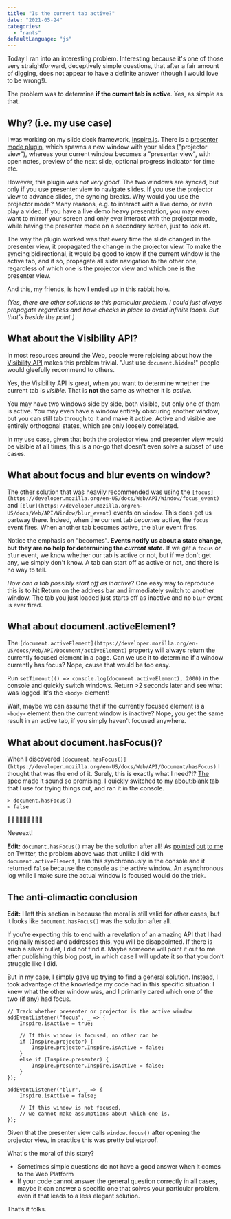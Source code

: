 ```yaml
---
title: "Is the current tab active?"
date: "2021-05-24"
categories:
  - "rants"
defaultLanguage: "js"
---
```


Today I ran into an interesting problem. Interesting because it's one of those very straightforward, deceptively simple questions, that after a fair amount of digging, does not appear to have a definite answer (though I would love to be wrong!).

The problem was to determine **if the current tab is active**. Yes, as simple as that.

## Why? (i.e. my use case)

I was working on my slide deck framework, [Inspire.js](https://github.com/leaverou/inspire.js). There is a [presenter mode plugin](https://github.com/LeaVerou/inspire.js/tree/master/plugins/presenter), which spawns a new window with your slides ("projector view"), whereas your current window becomes a "presenter view", with open notes, preview of the next slide, optional progress indicator for time etc.

However, this plugin was _not very good_. The two windows are synced, but only if you use presenter view to navigate slides. If you use the projector view to advance slides, the syncing breaks. Why would you use the projector mode? Many reasons, e.g. to interact with a live demo, or even play a video. If you have a live demo heavy presentation, you may even want to mirror your screen and only ever interact with the projector mode, while having the presenter mode on a secondary screen, just to look at.

The way the plugin worked was that every time the slide changed in the presenter view, it propagated the change in the projector view. To make the syncing bidirectional, it would be good to know if the current window is the active tab, and if so, propagate all slide navigation to the other one, regardless of which one is the projector view and which one is the presenter view.

And this, my friends, is how I ended up in this rabbit hole.

_(Yes, there are other solutions to this particular problem. I could just always propagate regardless and have checks in place to avoid infinite loops. But that's beside the point.)_
<!-- more -->
## What about the Visibility API?

In most resources around the Web, people were rejoicing about how the [Visibility API](https://developer.mozilla.org/en-US/docs/Web/API/Page_Visibility_API) makes this problem trivial. "Just use `document.hidden`!" people would gleefully recommend to others.

Yes, the Visibility API is great, when you want to determine whether the current tab is _visible_. That is **not** the same as whether it is _active_.

You may have two windows side by side, both visible, but only one of them is active. You may even have a window entirely obscuring another window, but you can still tab through to it and make it active. Active and visible are entirely orthogonal states, which are only loosely correlated.

In my use case, given that both the projector view and presenter view would be visible at all times, this is a no-go that doesn't even solve a subset of use cases.

## What about focus and blur events on window?

The other solution that was heavily recommended was using the `[focus](https://developer.mozilla.org/en-US/docs/Web/API/Window/focus_event)` and `[blur](https://developer.mozilla.org/en-US/docs/Web/API/Window/blur_event)` events on `window`. This does get us partway there. Indeed, when the current tab _becomes_ active, the `focus` event fires. When another tab becomes active, the `blur` event fires.

Notice the emphasis on "becomes". **Events notify us about a state change, but they are no help for determining the _current state_.** If we get a `focus` or `blur` event, we know whether our tab is active or not, but if we don't get any, we simply don't know. A tab can start off as active or not, and there is no way to tell.

_How can a tab possibly start off as inactive_? One easy way to reproduce this is to hit Return on the address bar and immediately switch to another window. The tab you just loaded just starts off as inactive and no `blur` event is ever fired.

## What about document.activeElement?

The `[document.activeElement](https://developer.mozilla.org/en-US/docs/Web/API/Document/activeElement)` property will always return the currently focused element in a page. Can we use it to determine if a window currently has focus? Nope, cause that would be too easy.

Run `setTimeout(() => console.log(document.activeElement), 2000)` in the console and quickly switch windows. Return >2 seconds later and see what was logged. It's the `<body>` element!

Wait, maybe we can assume that if the currently focused element is a `<body>` element then the current window is inactive? Nope, you get the same result in an active tab, if you simply haven't focused anywhere.

## What about document.hasFocus()?

When I discovered `[document.hasFocus()](https://developer.mozilla.org/en-US/docs/Web/API/Document/hasFocus)` I thought that was the end of it. Surely, this is exactly what I need?!? [The spec](https://html.spec.whatwg.org/multipage/interaction.html#dom-document-hasfocus) made it sound so promising. I quickly switched to my [about:blank](about:blank) tab that I use for trying things out, and ran it in the console.

```
> document.hasFocus()
< false
```

🤦🏽‍♀️🤦🏽‍♀️🤦🏽‍♀️

Neeeext!

**Edit:** `document.hasFocus()` may be the solution after all! As [pointed](https://twitter.com/_AlK/status/1396800328088133633) [out](https://twitter.com/outofroutine/status/1396800341648318472) [to me](https://twitter.com/jaffathecake/status/1396802975151054849) on Twitter, the problem above was that unlike I did with `document.activeElement`, I ran this synchronously in the console and it returned `false` because the console as the active window. An asynchronous log while I make sure the actual window is focused would do the trick.

## The anti-climactic conclusion

**Edit:** I left this section in because the moral is still valid for other cases, but it looks like `document.hasFocus()` was the solution after all.

If you're expecting this to end with a revelation of an amazing API that I had originally missed and addresses this, you will be disappointed. If there is such a silver bullet, I did not find it. Maybe someone will point it out to me after publishing this blog post, in which case I will update it so that you don’t struggle like I did.

But in my case, I simply gave up trying to find a general solution. Instead, I took advantage of the knowledge my code had in this specific situation: I knew what the other window was, and I primarily cared which one of the two (if any) had focus.

```
// Track whether presenter or projector is the active window
addEventListener("focus", _ => {
	Inspire.isActive = true;

	// If this window is focused, no other can be
	if (Inspire.projector) {
		Inspire.projector.Inspire.isActive = false;
	}
	else if (Inspire.presenter) {
		Inspire.presenter.Inspire.isActive = false;
	}
});

addEventListener("blur", _ => {
	Inspire.isActive = false;

	// If this window is not focused,
	// we cannot make assumptions about which one is.
});
```

Given that the presenter view calls `window.focus()` after opening the projector view, in practice this was pretty bulletproof.

What's the moral of this story?

- Sometimes simple questions do not have a good answer when it comes to the Web Platform
- If your code cannot answer the general question correctly in all cases, maybe it can answer a specific one that solves your particular problem, even if that leads to a less elegant solution.

That’s it folks.
